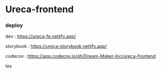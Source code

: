 # Ureca-frontend

### deploy

dev : https://ureca-fe.netlify.app/

storybook : https://ureca-storybook.netlify.app/

codecov : https://app.codecov.io/gh/Dream-Maker-Inc/ureca-frontend

tes
